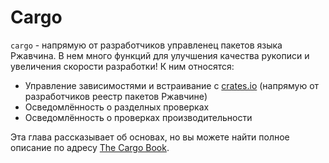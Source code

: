 # Cargo

`cargo` - напрямую от разработчиков управленец пакетов языка Ржавчина. В нем много функций
для улучшения качества рукописи и увеличения скорости разработки! К ним относятся:

- Управление зависимостями и встраивание с [crates.io](https://crates.io) (напрямую от разработчиков реестр пакетов Ржавчине)
- Осведомлённость о разделных проверках
- Осведомлённость о проверках производительности

Эта глава рассказывает об основах, но вы можете найти полное описание
по адресу [The Cargo Book](https://doc.rust-lang.org/cargo/).
